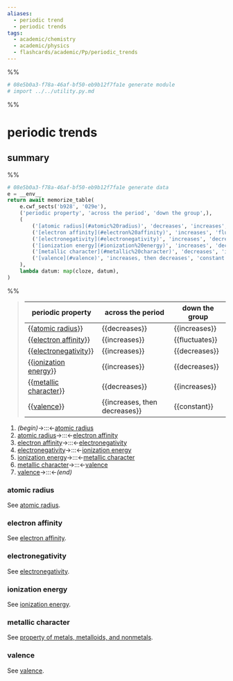 ```yaml
---
aliases:
  - periodic trend
  - periodic trends
tags:
  - academic/chemistry
  - academic/physics
  - flashcards/academic/Pp/periodic_trends
---
```


%%
```Python
# 08e5b0a3-f78a-46af-bf50-eb9b12f7fa1e generate module
# import ../../utility.py.md
```
%%

# periodic trends

## summary

%%
```Python
# 08e5b0a3-f78a-46af-bf50-eb9b12f7fa1e generate data
e = __env__
return await memorize_table(
	e.cwf_sects('b928', '029e'),
	('periodic property', 'across the period', 'down the group',),
	(
		('[atomic radius](#atomic%20radius)', 'decreases', 'increases',),
		('[electron affinity](#electron%20affinity)', 'increases', 'fluctuates',),
		('[electronegativity](#electronegativity)', 'increases', 'decreases',),
		('[ionization energy](#ionization%20energy)', 'increases', 'decreases',),
		('[metallic character](#metallic%20character)', 'decreases', 'increases',),
		('[valence](#valence)', 'increases, then decreases', 'constant',),
	),
	lambda datum: map(cloze, datum),
)
```
%%

<!--08e5b0a3-f78a-46af-bf50-eb9b12f7fa1e generate section="b928"--><!-- The following content is generated at 2023-04-19T12:13:02.213812+08:00. Any edits will be overridden! -->

> | periodic property | across the period | down the group |
> |-|-|-|
> | {{[atomic radius](#atomic%20radius)}} | {{decreases}} | {{increases}} |
> | {{[electron affinity](#electron%20affinity)}} | {{increases}} | {{fluctuates}} |
> | {{[electronegativity](#electronegativity)}} | {{increases}} | {{decreases}} |
> | {{[ionization energy](#ionization%20energy)}} | {{increases}} | {{decreases}} |
> | {{[metallic character](#metallic%20character)}} | {{decreases}} | {{increases}} |
> | {{[valence](#valence)}} | {{increases, then decreases}} | {{constant}} | <!--SR:!2023-05-30,43,290!2023-06-09,52,290!2023-06-25,64,310!2023-09-28,135,310!2023-06-04,45,290!2023-06-28,55,270!2023-06-23,63,310!2023-06-27,66,310!2023-06-29,68,310!2023-06-04,44,290!2023-06-29,67,310!2023-06-03,43,290!2023-06-12,54,310!2023-06-08,50,310!2023-07-03,71,310!2023-06-19,60,310!2023-07-02,70,310!2023-11-10,166,310-->

<!--/08e5b0a3-f78a-46af-bf50-eb9b12f7fa1e-->

<!--08e5b0a3-f78a-46af-bf50-eb9b12f7fa1e generate section="029e"--><!-- The following content is generated at 2023-03-20T09:46:27.605210+08:00. Any edits will be overridden! -->

1. _(begin)_→:::←[atomic radius](#atomic%20radius) <!--SR:!2023-07-15,75,290!2023-06-17,57,310-->
2. [atomic radius](#atomic%20radius)→:::←[electron affinity](#electron%20affinity) <!--SR:!2023-06-28,66,310!2023-06-18,59,310-->
3. [electron affinity](#electron%20affinity)→:::←[electronegativity](#electronegativity) <!--SR:!2023-05-29,40,290!2023-06-15,56,310-->
4. [electronegativity](#electronegativity)→:::←[ionization energy](#ionization%20energy) <!--SR:!2023-06-06,41,250!2023-05-31,42,290-->
5. [ionization energy](#ionization%20energy)→:::←[metallic character](#metallic%20character) <!--SR:!2023-07-15,69,270!2023-06-30,68,310-->
6. [metallic character](#metallic%20character)→:::←[valence](#valence) <!--SR:!2023-06-26,65,310!2023-06-17,58,310-->
7. [valence](#valence)→:::←_(end)_ <!--SR:!2023-06-22,62,310!2023-06-08,28,270-->

<!--/08e5b0a3-f78a-46af-bf50-eb9b12f7fa1e-->

### atomic radius

See [atomic radius](atomic%20radius.md).

### electron affinity

See [electron affinity](electron%20affinity.md).

### electronegativity

See [electronegativity](electronegativity.md).

### ionization energy

See [ionization energy](ionization%20energy.md).

### metallic character

See [property of metals, metalloids, and nonmetals](properties%20of%20metals,%20metalloids,%20and%20nonmetals.md).

### valence

See [valence](valence%20(chemistry).md).
